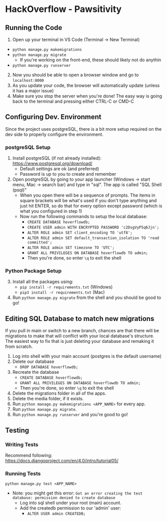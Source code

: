 # HackOverflow - Pawsitivity
## Running the Code
1. Open up your terminal in VS Code (Terminal -> New Terminal)
- `python manage.py makemigrations`
- `python manage.py migrate`
    - If you're working on the front-end, these should likely not do anythin
- `python manage.py runserver`
2. Now you should be able to open a browser window and go to `localhost:8000`
3. As you update your code, the browser will automatically update (unless it has a major issue)
4. Make sure you stop the server when you're done! The easy way is going back to the terminal and pressing either CTRL-C or CMD-C

## Configuring Dev. Environment

Since the project uses postgreSQL, there is a bit more setup required on the dev side to properly configure the environment.

### postgreSQL Setup
1. Install postgreSQL (if not already installed): https://www.postgresql.org/download/
    - Default settings are ok (and preferred)
    - Password is up to you to create and remember
2. Open postgreSQL by going to your app launcher (Windows -> start menu, Mac -> search bar) and type in "sql". The app is called "SQL Shell (psql)"
    - When you open there will be a sequence of prompts. The items in square brackets will be what's used if you don't type anything and just hit ENTER, so do that for every option except password (which is what you configured in step 1)
    - Now run the following commands to setup the local database:
        - `CREATE DATABASE hoverflowdb;`
        - `CREATE USER admin WITH ENCRYPTED PASSWORD 'c2DsgVyP5q6Jjn';`
        - `ALTER ROLE admin SET client_encoding TO 'utf8';`
        - `ALTER ROLE admin SET default_transaction_isolation TO 'read committed';`
        - `ALTER ROLE admin SET timezone TO 'UTC';`
        - `GRANT ALL PRIVILEGES ON DATABASE hoverflowdb TO admin;`
        - Then you're done, so enter `\q` to exit the shell
### Python Package Setup
3. Install all the packages using:
    - `pip install -r requirements.txt` (Windows)
    - `pip3 install -r requirements.txt` (Mac)
4. Run `python manage.py migrate` from the shell and you should be good to go!
## Editing SQL Database to match new migrations

If you pull in main or switch to a new branch, chances are that there will be migrations to make that will conflict with your local database's structure. The easiest way to fix that is just deleting your database and remaking it from scratch.
1. Log into shell with your main account (postgres is the default username)
2. Delete our database
    - `DROP DATABASE hoverflowdb;`
3. Recreate the database
    - `CREATE DATABASE hoverflowdb;`
    - `GRANT ALL PRIVILEGES ON DATABASE hoverflowdb TO admin;`
    - Then you're done, so enter `\q` to exit the shell
4. Delete the migrations folder in all of the apps.
5. Delete the media folder, if it exists.
6. Run `python manage.py makemigrations <APP_NAME>` for every app.
7. Run `python manage.py migrate`.
8. Run `python manage.py runserver` and you're good to go!

## Testing
### Writing Tests

Recommend following: https://docs.djangoproject.com/en/4.0/intro/tutorial05/

### Running Tests

`python manage.py test <APP_NAME>`

- Note: you might get this error: `Got an error creating the test database: permission denied to create database`
    - Log into sql shell under your root (main) account.
    - Add the createdb permission to our 'admin' user:
        - `ALTER USER admin CREATEDB;`
